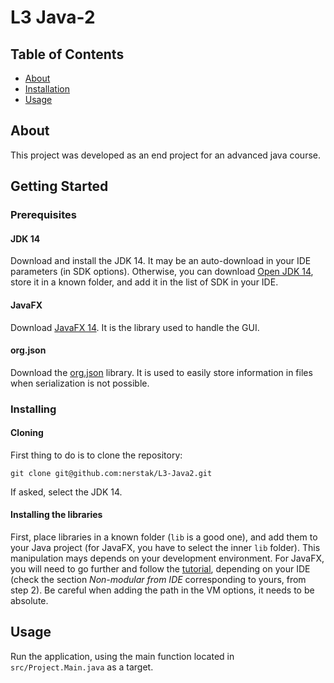# L3 Java-2

## Table of Contents

+ [About](#about)
+ [Installation](#getting_started)
+ [Usage](#usage)

## About <a name = "about"></a>

This project was developed as an end project for an advanced java course.

## Getting Started <a name = "getting_started"></a>

### Prerequisites

#### JDK 14

Download and install the JDK 14. It may be an auto-download in your IDE parameters (in SDK options). Otherwise, you can download [Open JDK 14](https://jdk.java.net/14/), store it in a known folder, and add it in the list of SDK in your IDE.

#### JavaFX

Download [JavaFX 14](https://gluonhq.com/products/javafx/). It is the library used to handle the GUI.

#### org.json

Download the [org.json](https://github.com/stleary/JSON-java) library. It is used to easily store information in files when serialization is not possible.

### Installing

#### Cloning

First thing to do is to clone the repository: 

```
git clone git@github.com:nerstak/L3-Java2.git
```
If asked, select the JDK 14.

#### Installing the libraries

First, place libraries in a known folder (`lib` is a good one), and add them to your Java project (for JavaFX, you have to select the inner `lib` folder). This manipulation mays depends on your development environment.
For JavaFX, you will need to go further and follow the [tutorial](https://openjfx.io/openjfx-docs/), depending on your IDE (check the section *Non-modular from IDE* corresponding to yours, from step 2). Be careful when adding the path in the VM options, it needs to be absolute.

## Usage <a name = "usage"></a>

Run the application, using the main function located in `src/Project.Main.java` as a target.